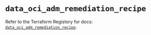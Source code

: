 # `data_oci_adm_remediation_recipe`

Refer to the Terraform Registory for docs: [`data_oci_adm_remediation_recipe`](https://registry.terraform.io/providers/oracle/oci/6.18.0/docs/data-sources/adm_remediation_recipe).
